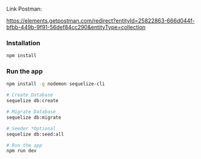 Link Postman:

https://elements.getpostman.com/redirect?entityId=25822863-666d044f-bfbb-449b-9f91-56def84cc290&entityType=collection

### Installation
```bash
npm install
```

### Run the app

```bash
npm install -g nodemon sequelize-cli
```

```bash
# Create Database
sequelize db:create

# Migrate Database
sequelize db:migrate

# Seeder *Optional
sequelize db:seed:all

# Run the app
npm run dev
```

